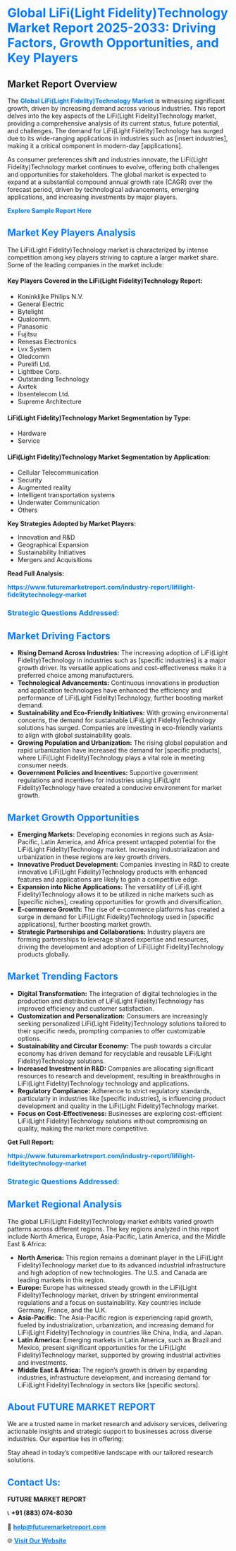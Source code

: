 <h1 style="color: #007BFF;">Global LiFi(Light Fidelity)Technology Market Report 2025-2033: Driving Factors, Growth Opportunities, and Key Players</h1>

<section id="overview">
<h2>Market Report Overview</h2>
<p>The <a href="https://www.futuremarketreport.com/industry-report/lifilight-fidelitytechnology-market" style="color: #007BFF; text-decoration: none;"><strong>Global LiFi(Light Fidelity)Technology Market</strong></a> is witnessing significant growth, driven by increasing demand across various industries. This report delves into the key aspects of the LiFi(Light Fidelity)Technology market, providing a comprehensive analysis of its current status, future potential, and challenges. The demand for LiFi(Light Fidelity)Technology has surged due to its wide-ranging applications in industries such as [insert industries], making it a critical component in modern-day [applications].</p>
<p>As consumer preferences shift and industries innovate, the LiFi(Light Fidelity)Technology market continues to evolve, offering both challenges and opportunities for stakeholders. The global market is expected to expand at a substantial compound annual growth rate (CAGR) over the forecast period, driven by technological advancements, emerging applications, and increasing investments by major players.</p>
</section>

<section id="overview">
<p><a href="https://www.futuremarketreport.com/request-sample/reportId=54967" style="color: #007BFF; text-decoration: none;"><strong>Explore Sample Report Here</strong></a></p>
</section>

<section id="key-players">
<h2 style="color: #007BFF;">Market Key Players Analysis</h2>
<p>The LiFi(Light Fidelity)Technology market is characterized by intense competition among key players striving to capture a larger market share. Some of the leading companies in the market include:</p>
<h4>Key Players Covered in the LiFi(Light Fidelity)Technology Report:</h4>
<ul><li>Koninklijke Philips N.V.</li><li>General Electric</li><li>Bytelight</li><li>Qualcomm.</li><li>Panasonic</li><li>Fujitsu</li><li>Renesas Electronics</li><li>Lvx System</li><li>Oledcomm</li><li>Purelifi Ltd.</li><li>Lightbee Corp.</li><li>Outstanding Technology</li><li>Axrtek</li><li>Ibsentelecom Ltd.</li><li>Supreme Architecture</li></ul>
<h4>LiFi(Light Fidelity)Technology Market Segmentation by Type:</h4>
<ul><li>Hardware</li><li>Service</li></ul>

<h4>LiFi(Light Fidelity)Technology Market Segmentation by Application:</h4>
<ul><li>Cellular Telecommunication</li><li>Security</li><li>Augmented reality</li><li>Intelligent transportation systems</li><li>Underwater Communication</li><li>Others</li></ul>
<p><strong>Key Strategies Adopted by Market Players:</strong></p>
<ul>
<li>Innovation and R&D</li>
<li>Geographical Expansion</li>
<li>Sustainability Initiatives</li>
<li>Mergers and Acquisitions</li>
</ul>
</section>

<section>
<p><strong>Read Full Analysis: </strong></p><a href="https://www.futuremarketreport.com/industry-report/lifilight-fidelitytechnology-market" style="color: #007BFF; text-decoration: none;"><strong>https://www.futuremarketreport.com/industry-report/lifilight-fidelitytechnology-market</strong></a>
<h3 style="color: #007BFF;">Strategic Questions Addressed:</h3>
</section>

<section id="driving-factors">
<h2 style="color: #007BFF;">Market Driving Factors</h2>
<ul>
<li><strong>Rising Demand Across Industries:</strong> The increasing adoption of LiFi(Light Fidelity)Technology in industries such as [specific industries] is a major growth driver. Its versatile applications and cost-effectiveness make it a preferred choice among manufacturers.</li>
<li><strong>Technological Advancements:</strong> Continuous innovations in production and application technologies have enhanced the efficiency and performance of LiFi(Light Fidelity)Technology, further boosting market demand.</li>
<li><strong>Sustainability and Eco-Friendly Initiatives:</strong> With growing environmental concerns, the demand for sustainable LiFi(Light Fidelity)Technology solutions has surged. Companies are investing in eco-friendly variants to align with global sustainability goals.</li>
<li><strong>Growing Population and Urbanization:</strong> The rising global population and rapid urbanization have increased the demand for [specific products], where LiFi(Light Fidelity)Technology plays a vital role in meeting consumer needs.</li>
<li><strong>Government Policies and Incentives:</strong> Supportive government regulations and incentives for industries using LiFi(Light Fidelity)Technology have created a conducive environment for market growth.</li>
</ul>
</section>

<section id="growth-opportunities">
<h2 style="color: #007BFF;">Market Growth Opportunities</h2>
<ul>
<li><strong>Emerging Markets:</strong> Developing economies in regions such as Asia-Pacific, Latin America, and Africa present untapped potential for the LiFi(Light Fidelity)Technology market. Increasing industrialization and urbanization in these regions are key growth drivers.</li>
<li><strong>Innovative Product Development:</strong> Companies investing in R&D to create innovative LiFi(Light Fidelity)Technology products with enhanced features and applications are likely to gain a competitive edge.</li>
<li><strong>Expansion into Niche Applications:</strong> The versatility of LiFi(Light Fidelity)Technology allows it to be utilized in niche markets such as [specific niches], creating opportunities for growth and diversification.</li>
<li><strong>E-commerce Growth:</strong> The rise of e-commerce platforms has created a surge in demand for LiFi(Light Fidelity)Technology used in [specific applications], further boosting market growth.</li>
<li><strong>Strategic Partnerships and Collaborations:</strong> Industry players are forming partnerships to leverage shared expertise and resources, driving the development and adoption of LiFi(Light Fidelity)Technology products globally.</li>
</ul>
</section>

<section id="trending-factors">
<h2 style="color: #007BFF;">Market Trending Factors</h2>
<ul>
<li><strong>Digital Transformation:</strong> The integration of digital technologies in the production and distribution of LiFi(Light Fidelity)Technology has improved efficiency and customer satisfaction.</li>
<li><strong>Customization and Personalization:</strong> Consumers are increasingly seeking personalized LiFi(Light Fidelity)Technology solutions tailored to their specific needs, prompting companies to offer customizable options.</li>
<li><strong>Sustainability and Circular Economy:</strong> The push towards a circular economy has driven demand for recyclable and reusable LiFi(Light Fidelity)Technology solutions.</li>
<li><strong>Increased Investment in R&D:</strong> Companies are allocating significant resources to research and development, resulting in breakthroughs in LiFi(Light Fidelity)Technology technology and applications.</li>
<li><strong>Regulatory Compliance:</strong> Adherence to strict regulatory standards, particularly in industries like [specific industries], is influencing product development and quality in the LiFi(Light Fidelity)Technology market.</li>
<li><strong>Focus on Cost-Effectiveness:</strong> Businesses are exploring cost-efficient LiFi(Light Fidelity)Technology solutions without compromising on quality, making the market more competitive.</li>
</ul>
</section>

<section>
<p><strong>Get Full Report: </strong></p><a href="https://www.futuremarketreport.com/industry-report/lifilight-fidelitytechnology-market" style="color: #007BFF; text-decoration: none;"><strong>https://www.futuremarketreport.com/industry-report/lifilight-fidelitytechnology-market</strong></a>
<h3 style="color: #007BFF;">Strategic Questions Addressed:</h3>
</section>


<section id="regional-analysis">
<h2 style="color: #007BFF;">Market Regional Analysis</h2>
<p>The global LiFi(Light Fidelity)Technology market exhibits varied growth patterns across different regions. The key regions analyzed in this report include North America, Europe, Asia-Pacific, Latin America, and the Middle East & Africa:</p>
<ul>
<li><strong>North America:</strong> This region remains a dominant player in the LiFi(Light Fidelity)Technology market due to its advanced industrial infrastructure and high adoption of new technologies. The U.S. and Canada are leading markets in this region.</li>
<li><strong>Europe:</strong> Europe has witnessed steady growth in the LiFi(Light Fidelity)Technology market, driven by stringent environmental regulations and a focus on sustainability. Key countries include Germany, France, and the U.K.</li>
<li><strong>Asia-Pacific:</strong> The Asia-Pacific region is experiencing rapid growth, fueled by industrialization, urbanization, and increasing demand for LiFi(Light Fidelity)Technology in countries like China, India, and Japan.</li>
<li><strong>Latin America:</strong> Emerging markets in Latin America, such as Brazil and Mexico, present significant opportunities for the LiFi(Light Fidelity)Technology market, supported by growing industrial activities and investments.</li>
<li><strong>Middle East & Africa:</strong> The region’s growth is driven by expanding industries, infrastructure development, and increasing demand for LiFi(Light Fidelity)Technology in sectors like [specific sectors].</li>
</ul>
</section>

<footer>
<h2 style="color: #007BFF;">About FUTURE MARKET REPORT</h2>
<p>We are a trusted name in market research and advisory services, delivering actionable insights and strategic support to businesses across diverse industries. Our expertise lies in offering:</p>

<p>Stay ahead in today’s competitive landscape with our tailored research solutions.</p>

<h2 style="color: #007BFF;">Contact Us:</h2>
<p><strong>FUTURE MARKET REPORT</strong></p>
<p>📞 <strong>+91 (883) 074-8030</strong></p>
<p>📧 <strong><a href="mailto:help@futuremarketreport.com" style="color: #007BFF;">help@futuremarketreport.com</a></strong></p>
<p>🌐 <strong><a href="https://www.futuremarketreport.com/" style="color: #007BFF;">Visit Our Website</a></strong></p>
</footer>
